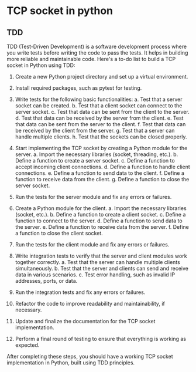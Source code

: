 # TCP socket in python



## TDD

TDD (Test-Driven Development) is a software development process where you write tests before writing the code to pass the tests. It helps in building more reliable and maintainable code. Here's a to-do list to build a TCP socket in Python using TDD:

1. Create a new Python project directory and set up a virtual environment.
2. Install required packages, such as pytest for testing.
3. Write tests for the following basic functionalities:
   a. Test that a server socket can be created.
   b. Test that a client socket can connect to the server socket.
   c. Test that data can be sent from the client to the server.
   d. Test that data can be received by the server from the client.
   e. Test that data can be sent from the server to the client.
   f. Test that data can be received by the client from the server.
   g. Test that a server can handle multiple clients.
   h. Test that the sockets can be closed properly.

4. Start implementing the TCP socket by creating a Python module for the server.
   a. Import the necessary libraries (socket, threading, etc.).
   b. Define a function to create a server socket.
   c. Define a function to accept incoming client connections.
   d. Define a function to handle client connections.
   e. Define a function to send data to the client.
   f. Define a function to receive data from the client.
   g. Define a function to close the server socket.

5. Run the tests for the server module and fix any errors or failures.

6. Create a Python module for the client.
   a. Import the necessary libraries (socket, etc.).
   b. Define a function to create a client socket.
   c. Define a function to connect to the server.
   d. Define a function to send data to the server.
   e. Define a function to receive data from the server.
   f. Define a function to close the client socket.

7. Run the tests for the client module and fix any errors or failures.

8. Write integration tests to verify that the server and client modules work together correctly.
   a. Test that the server can handle multiple clients simultaneously.
   b. Test that the server and clients can send and receive data in various scenarios.
   c. Test error handling, such as invalid IP addresses, ports, or data.

9. Run the integration tests and fix any errors or failures.

10. Refactor the code to improve readability and maintainability, if necessary.

11. Update and finalize the documentation for the TCP socket implementation.

12. Perform a final round of testing to ensure that everything is working as expected.

After completing these steps, you should have a working TCP socket implementation in Python, built using TDD principles.
